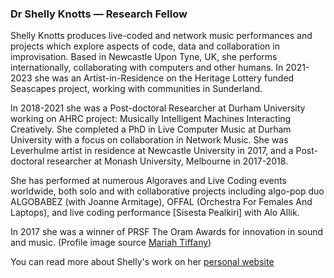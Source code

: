 ### Dr Shelly Knotts — Research Fellow

Shelly Knotts produces live-coded and network music performances and projects which explore aspects of code, data and collaboration in improvisation. Based in Newcastle Upon Tyne, UK, she performs internationally, collaborating with computers and other humans. In 2021-2023 she was an Artist-in-Residence on the Heritage Lottery funded Seascapes project, working with communities in Sunderland.

In 2018-2021 she was a Post-doctoral Researcher at Durham University working on AHRC project: Musically Intelligent Machines Interacting Creatively. She completed a PhD in Live Computer Music at Durham University with a focus on collaboration in Network Music. She was Leverhulme artist in residence at Newcastle University in 2017, and a Post-doctoral researcher at Monash University, Melbourne in 2017-2018.

She has performed at numerous Algoraves and Live Coding events worldwide, both solo and with collaborative projects including algo-pop duo ALGOBABEZ (with Joanne Armitage), OFFAL (Orchestra For Females And Laptops), and live coding performance [Sisesta Pealkiri] with Alo Allik.

In 2017 she was a winner of PRSF The Oram Awards for innovation in sound and music.
(Profile image source [Mariah Tiffany](https://www.flickr.com/photos/gaffta/albums/72157677876870497/with/40715240923/))

You can read more about Shelly's work on her [personal website](http://datamusician.net/)
